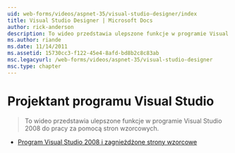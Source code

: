 ```yaml
---
uid: web-forms/videos/aspnet-35/visual-studio-designer/index
title: Visual Studio Designer | Microsoft Docs
author: rick-anderson
description: To wideo przedstawia ulepszone funkcje w programie Visual Studio 2008 do pracy za pomocą stron wzorcowych.
ms.author: riande
ms.date: 11/14/2011
ms.assetid: 15730cc3-f122-45e4-8afd-bd8b2c8c83ab
msc.legacyurl: /web-forms/videos/aspnet-35/visual-studio-designer
msc.type: chapter
---
```

<a name="visual-studio-designer"></a>Projektant programu Visual Studio
====================
> To wideo przedstawia ulepszone funkcje w programie Visual Studio 2008 do pracy za pomocą stron wzorcowych.


- [Program Visual Studio 2008 i zagnieżdżone strony wzorcowe](visual-studio-2008-and-nested-masterpages.md)
